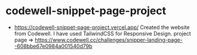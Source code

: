 # codewell-snippet-page-project
- https://codewell-snippet-page-project.vercel.app/
Created the website from Codewell. I have used TailwindCSS for Responsive Design.
project page => https://www.codewell.cc/challenges/snipper-landing-page--608bbe67e0984a001540d79b
